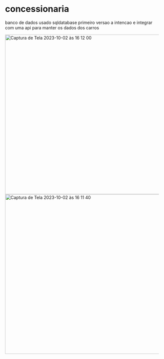 # concessionaria



banco de dados usado sqldatabase 
primeiro versao 
a intencao e integrar com uma api para manter os dados dos carros 



<img width="523" alt="Captura de Tela 2023-10-02 às 16 12 00" src="https://github.com/jhonnatanmonteiro/concessionaria/assets/104521861/3852cb24-fbaf-4f4a-9fd8-86ff9245158f">
<img width="523" alt="Captura de Tela 2023-10-02 às 16 11 40" src="https://github.com/jhonnatanmonteiro/concessionaria/assets/104521861/a5120f69-1ea9-429d-a1e3-315f4feda2f5">
